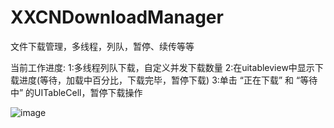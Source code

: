 XXCNDownloadManager
===================

文件下载管理，多线程，列队，暂停、续传等等


当前工作进度:
1:多线程列队下载，自定义并发下载数量
2:在uitableview中显示下载进度(等待，加载中百分比，下载完毕，暂停下载)
3:单击 “正在下载” 和 “等待中” 的UITableCell，暂停下载操作



 ![image](https://github.com/xiaoxiaocainiao/XXCNDownloadManager/blob/master/preview/1.png)
